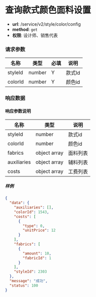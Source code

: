 查询款式颜色面料设置
=======

- **url**: /service/v2/style/color/config
- **method**: `get`
- **权限**: 设计师、销售代表

### 请求参数

|   名称  |  类型  | 必填 |  说明  |
|---------|--------|------|--------|
| styleId | number | Y    | 款式Id |
| colorId | number | Y    | 颜色id |

### 响应数据

#### 响应参数说明

|     名称    |     类型     |   说明   |
|-------------|--------------|----------|
| styleId     | number       | 款式id   |
| colorId     | number       | 颜色id   |
| fabrics     | object array | 面料列表 |
| auxiliaries | object array | 辅料列表 |
| costs       | object array | 工费列表 |


##### 样例

```json
{
  "data": {
    "auxiliaries": [],
    "colorId": 1543,
    "costs": [
      {
        "type": 0,
        "unitPrice": 12
      }
    ],
    "fabrics": [
      {
        "amount": 10,
        "fabricId": 1
      }
    ],
    "styleId": 2303
  },
  "message": "成功",
  "status": 100
}
```